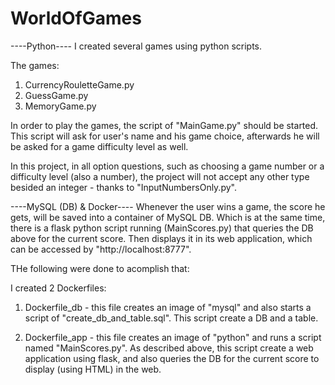 # WorldOfGames

----Python----
I created several games using python scripts.

The games:
1. CurrencyRouletteGame.py
2. GuessGame.py
3. MemoryGame.py

In order to play the games, the script of "MainGame.py" should be started.
This script will ask for user's name and his game choice, afterwards he will be asked for a game difficulty level as well.

In this project, in all option questions, such as choosing a game number or a difficulty level (also a number), the project will not accept any other type besided an integer - thanks to "InputNumbersOnly.py".



----MySQL (DB) & Docker----
Whenever the user wins a game, the score he gets, will be saved into a container of MySQL DB.
Which is at the same time, there is a flask python script running (MainScores.py) that queries the DB above for the current score.
Then displays it in its web application, which can be accessed by "http://localhost:8777".


THe following were done to acomplish that:

I created 2 Dockerfiles:

1. Dockerfile_db - this file creates an image of "mysql" and also starts a script of "create_db_and_table.sql".
This script create a DB and a table.

2. Dockerfile_app - this file creates an image of "python" and runs a script named "MainScores.py".
As described above, this script create a web application using flask, and also queries the DB for the current score to display (using HTML) in the web.

